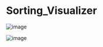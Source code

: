# Sorting_Visualizer

![image](https://github.com/NAVTEJYADAV2002/Sorting_Visualizer/assets/84469881/42a3e8ac-aa0f-4a7b-ab09-6e79e6dd4f03)

![image](https://github.com/NAVTEJYADAV2002/Sorting_Visualizer/assets/84469881/5f2cba0b-214d-450e-a806-ca1c8f69fe8a)

